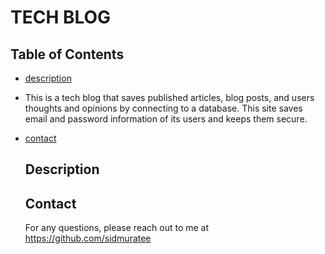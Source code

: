 
# TECH BLOG
    
## Table of Contents
* [description](description)

* This is a tech blog that saves published articles, blog posts, and users thoughts and opinions by connecting to a database. This site saves email and password information of its users and keeps them secure.


* [contact](#contact)
    
    ## Description
    
    
    
    ## Contact
    For any questions, please reach out to me at https://github.com/sidmuratee
    